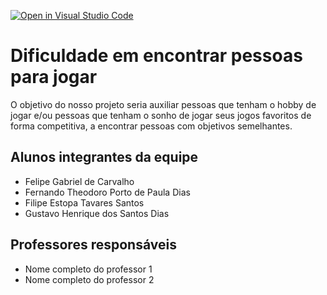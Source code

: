 [![Open in Visual Studio Code](https://classroom.github.com/assets/open-in-vscode-2e0aaae1b6195c2367325f4f02e2d04e9abb55f0b24a779b69b11b9e10269abc.svg)](https://classroom.github.com/online_ide?assignment_repo_id=15963292&assignment_repo_type=AssignmentRepo)
# Dificuldade em encontrar pessoas para jogar

O objetivo do nosso projeto seria auxiliar pessoas que tenham o hobby de jogar e/ou pessoas que tenham o sonho de jogar seus jogos favoritos de forma competitiva, a encontrar pessoas com objetivos semelhantes.

## Alunos integrantes da equipe

* Felipe Gabriel de Carvalho
* Fernando Theodoro Porto de Paula Dias
* Filipe Estopa Tavares Santos
* Gustavo Henrique dos Santos Dias

## Professores responsáveis

* Nome completo do professor 1
* Nome completo do professor 2



